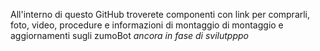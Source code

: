 All'interno di questo GitHub troverete componenti con link per comprarli, foto, video, procedure e informazioni di montaggio di montaggio e aggiornamenti sugli zumoBot
*ancora in fase di svilutpppo*
